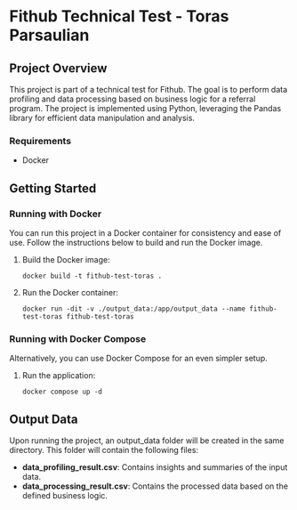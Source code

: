 # Fithub Technical Test - Toras Parsaulian

## Project Overview

This project is part of a technical test for Fithub. The goal is to perform data profiling and data processing based on business logic for a referral program. The project is implemented using Python, leveraging the Pandas library for efficient data manipulation and analysis.

### Requirements
- Docker

## Getting Started

### Running with Docker

You can run this project in a Docker container for consistency and ease of use. Follow the instructions below to build and run the Docker image.

1. Build the Docker image:

    `docker build -t fithub-test-toras .`

2. Run the Docker container:

    `docker run -dit -v ./output_data:/app/output_data --name fithub-test-toras fithub-test-toras`

### Running with Docker Compose

Alternatively, you can use Docker Compose for an even simpler setup.

1. Run the application:

    `docker compose up -d`

## Output Data

Upon running the project, an output_data folder will be created in the same directory. This folder will contain the following files:
- **data_profiling_result.csv**: Contains insights and summaries of the input data.
- **data_processing_result.csv**: Contains the processed data based on the defined business logic.

